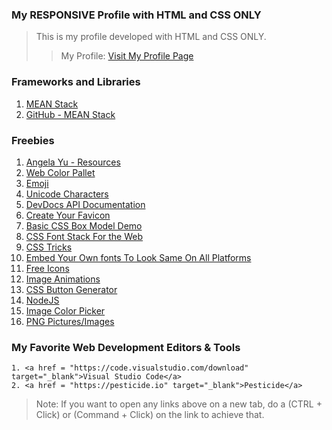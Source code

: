 ### My RESPONSIVE Profile with HTML and CSS ONLY

> This is my profile developed with HTML and CSS ONLY.
>
> > My Profile:
> > <a href = "https://maduoma.github.io/myprofile/" target="_blank">Visit My Profile Page</a>

### Frameworks and Libraries

1. <a href="http://meanjs.org/" target="_blank" title=" MongoDB, Express, AngularJS, and Node.js">MEAN Stack</a>
2. <a href="http://github.com/meanjs/mean" target="_blank" title="MEAN Stack">GitHub - MEAN Stack</a>

### Freebies

1. <a href = "https://www.appbrewery.co/p/web-development-course-resources" target="_blank">Angela Yu - Resources</a>
2. <a href = "https://colorhunt.co/" target="_blank">Web Color Pallet</a>
3. <a href = "http://emojipedia.org" target="_blank">Emoji</a>
4. <a href = "https://unicode-table.com/en/" target="_blank">Unicode Characters</a>
5. <a href = "https://devdocs.io/" target="_blank">DevDocs API Documentation</a>
6. <a href = "https://www.favicon.cc/" target="_blank">Create Your Favicon</a>
7. <a href = "http://markusvogl.com/web1/interactive_box_model/css_box_demo.html" target="_blank">Basic
   CSS Box Model Demo</a>
8. <a href = "https://www.cssfontstack.com/" target="_blank">CSS Font Stack For the Web</a>
9. <a href = "https://css-tricks.com/" target="_blank">CSS Tricks</a>
10. <a href = "https://fonts.google.com/" target="_blank">Embed Your Own fonts To Look Same On All Platforms</a>
11. <a href = "https://www.flaticon.com/" target="_blank">Free Icons</a>
12. <a href = "https://giphy.com/" target="_blank">Image Animations</a>
13. <a href = "https://www.css3buttongenerator.com/" target="_blank">CSS Button Generator</a>
14. <a href = "https://nodejs.org/" target="_blank">NodeJS</a>
15. <a href ="https://imagecolorpicker.com/">Image Color Picker</a>
16. <a href = "https://www.picpng.com/">PNG Pictures/Images</a>

### My Favorite Web Development Editors & Tools

```
1. <a href = "https://code.visualstudio.com/download" target="_blank">Visual Studio Code</a>
2. <a href = "https://pesticide.io" target="_blank">Pesticide</a>
```

> Note:
> If you want to open any links above on a new tab, do a (CTRL + Click) or (Command + Click) on the link to achieve that.
